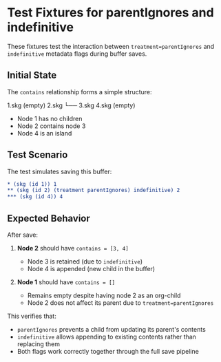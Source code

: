 # Test Fixtures for parentIgnores and indefinitive

These fixtures test the interaction between `treatment=parentIgnores` and `indefinitive` metadata flags during buffer saves.

## Initial State

The `contains` relationship forms a simple structure:

1.skg (empty)
2.skg
└── 3.skg
4.skg (empty)

- Node 1 has no children
- Node 2 contains node 3
- Node 4 is an island

## Test Scenario

The test simulates saving this buffer:

```org
* (skg (id 1)) 1
** (skg (id 2) (treatment parentIgnores) indefinitive) 2
*** (skg (id 4)) 4
```

## Expected Behavior

After save:

1. **Node 2** should have `contains = [3, 4]`
   - Node 3 is retained (due to `indefinitive`)
   - Node 4 is appended (new child in the buffer)

2. **Node 1** should have `contains = []`
   - Remains empty despite having node 2 as an org-child
   - Node 2 does not affect its parent due to `treatment=parentIgnores`

This verifies that:
- `parentIgnores` prevents a child from updating its parent's contents
- `indefinitive` allows appending to existing contents rather than replacing them
- Both flags work correctly together through the full save pipeline
